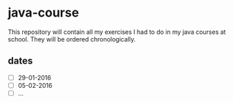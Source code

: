 # java-course

This repository will contain all my exercises I had to do in my java courses at school. They will be ordered chronologically.

## dates

- [ ] 29-01-2016
- [ ] 05-02-2016
- [ ] ...